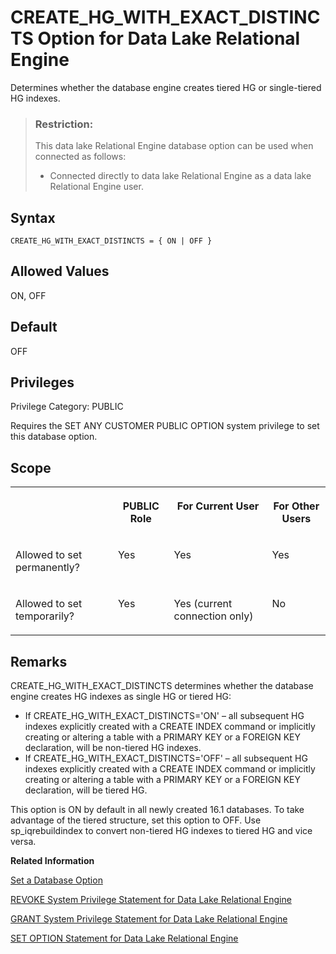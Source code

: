 <!-- loioa875163484f210159baec0b8087c7188 -->

# CREATE\_HG\_WITH\_EXACT\_DISTINCTS Option for Data Lake Relational Engine

Determines whether the database engine creates tiered HG or single-tiered HG indexes.



> ### Restriction:  
> This data lake Relational Engine database option can be used when connected as follows:
> 
> -   Connected directly to data lake Relational Engine as a data lake Relational Engine user.



<a name="loioa875163484f210159baec0b8087c7188__blocking_section1"/>

## Syntax

```
CREATE_HG_WITH_EXACT_DISTINCTS = { ON | OFF }
```



## Allowed Values

ON, OFF



## Default

OFF



<a name="loioa875163484f210159baec0b8087c7188__section_k3c_gxb_3qb"/>

## Privileges

Privilege Category: PUBLIC

Requires the SET ANY CUSTOMER PUBLIC OPTION system privilege to set this database option.



## Scope


<table>
<tr>
<th valign="top">

 



</th>
<th valign="top">

PUBLIC Role



</th>
<th valign="top">

For Current User



</th>
<th valign="top">

For Other Users



</th>
</tr>
<tr>
<td valign="top">

Allowed to set permanently?



</td>
<td valign="top">

Yes



</td>
<td valign="top">

Yes



</td>
<td valign="top">

Yes



</td>
</tr>
<tr>
<td valign="top">

Allowed to set temporarily?



</td>
<td valign="top">

Yes



</td>
<td valign="top">

Yes \(current connection only\)



</td>
<td valign="top">

No



</td>
</tr>
</table>



## Remarks

CREATE\_HG\_WITH\_EXACT\_DISTINCTS determines whether the database engine creates HG indexes as single HG or tiered HG:

-   If CREATE\_HG\_WITH\_EXACT\_DISTINCTS='ON' – all subsequent HG indexes explicitly created with a CREATE INDEX command or implicitly creating or altering a table with a PRIMARY KEY or a FOREIGN KEY declaration, will be non-tiered HG indexes.
-   If CREATE\_HG\_WITH\_EXACT\_DISTINCTS='OFF' – all subsequent HG indexes explicitly created with a CREATE INDEX command or implicitly creating or altering a table with a PRIMARY KEY or a FOREIGN KEY declaration, will be tiered HG.

This option is ON by default in all newly created 16.1 databases. To take advantage of the tiered structure, set this option to OFF. Use sp\_iqrebuildindex to convert non-tiered HG indexes to tiered HG and vice versa.

**Related Information**  


[Set a Database Option](set-a-database-option-0dcb893.md "You set options with the SET OPTION statement.")

[REVOKE System Privilege Statement for Data Lake Relational Engine](../080-sql-statements/revoke-system-privilege-statement-for-data-lake-relational-engine-a3eadda.md "Removes specific system privileges from specific users and the right to administer the privilege.")

[GRANT System Privilege Statement for Data Lake Relational Engine](../080-sql-statements/grant-system-privilege-statement-for-data-lake-relational-engine-a3dfcb0.md "Grants specific system privileges to users or roles, with or without administrative rights.")

[SET OPTION Statement for Data Lake Relational Engine](../080-sql-statements/set-option-statement-for-data-lake-relational-engine-a625da7.md "Changes options that affect the behavior of the database and its compatibility with Transact-SQL. Setting the value of an option can change the behavior for all users or an individual user, in either a temporary or permanent scope.")

